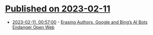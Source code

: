 # [Published on 2023-02-11](index.md)

* [2023-02-11, 00:57:00](https://soylentnews.org/article.pl?sid=23/02/10/0433205&from=rss) - [Erasing Authors, Google and Bing’s AI Bots Endanger Open Web](https://soylentnews.org/article.pl?sid=23/02/10/0433205&from=rss)
